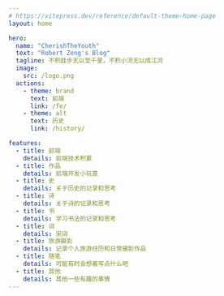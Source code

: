 ```yaml
---
# https://vitepress.dev/reference/default-theme-home-page
layout: home

hero:
  name: "CherishTheYouth"
  text: "Robert Zeng's Blog"
  tagline: 不积跬步无以至千里，不积小流无以成江河
  image:
    src: /logo.png
  actions:
    - theme: brand
      text: 前端
      link: /fe/
    - theme: alt
      text: 历史
      link: /history/

features:
  - title: 前端
    details: 前端技术积累
  - title: 作品
    details: 前端开发小玩意
  - title: 史
    details: 关于历史的记录和思考
  - title: 诗
    details: 关于诗的记录和思考
  - title: 书
    details: 学习书法的记录和思考
  - title: 词
    details: 宋词
  - title: 旅游摄影
    details: 记录个人旅游经历和日常摄影作品
  - title: 随笔
    details: 可能有时会想着写点什么吧
  - title: 其他
    details: 其他一些有趣的事情
---
```

